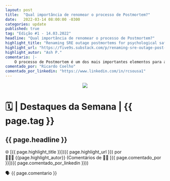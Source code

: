 ```yaml
---
layout: post
title:  "Qual importância de renomear o processo de Postmortem?"
date:   2022-03-14 08:00:00 -0300
categories: update
published: true
tag: "Edição #1 - 14.03.2022"
headline: "Qual importância de renomear o processo de Postmortem?"
highlight_title: "Renaming SRE outage postmortems for psychological safety"
highlight_url: "https://five9s.substack.com/p/renaming-sre-outage-post-mortems?utm_source=url&s=r"
highlight_autor: "Ash P."
comentario: |-
    O processo de Postmortem é um dos mais importantes elementos para adoção de um modelo sustentável de engenharia de operações. Ser capaz de infundir uma cultura de aprendizado e melhoria contínua requer atenção e exercício constante. Times de SRE ou quaisquer outros times responsáveis pela manutenção/operação de sistemas de missão crítica precisam ter segurança psicológica para, ao identificar falhas (ou oportunidades de melhoria), se manifestar sem medo de retaliação ou consequências negativas. Será que já não é hora de abandonar o termo Postmortem e adotar Revisão Pós-Incidente? Os impactos dessa mudança podem ser pequenos no curto prazo mas podem contribuir grandemente para o estabelecimento de uma cultura generativa.
comentado_por: "Ricardo Coelho"
comentado_por_linkedin: "https://www.linkedin.com/in/rcsousa1"
---
```


<p align="center"><img src="https://destaque.srebrasil.com/assets/destaques.gif"></p>

# :spiral_calendar: | Destaques da Semana | {{ page.tag }}

## **{{ page.headline }}**

🌐 [{{ page.highlight_title }}]({{ page.highlight_url }}) por 👱🏼‍♂️ {{page.highlight_autor}} (Comentários de :man_technologist: [{{ page.comentado_por }}]({{ page.comentado_por_linkedin }}))

🗣️ {{ page.comentario }}